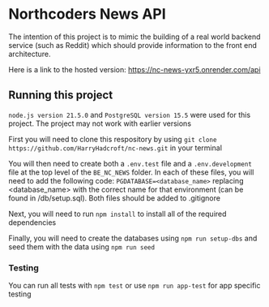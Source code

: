 # Northcoders News API

The intention of this project is to mimic the building of a real world backend service (such as Reddit) which should provide information to the front end architecture.

Here is a link to the hosted version: https://nc-news-yxr5.onrender.com/api

## Running this project

`node.js version 21.5.0` and `PostgreSQL version 15.5` were used for this project. The project may not work with earlier versions

First you will need to clone this respository by using `git clone https://github.com/HarryHadcroft/nc-news.git` in your terminal

You will then need to create both a `.env.test` file and a `.env.development` file at the top level of the `BE_NC_NEWS` folder.
In each of these files, you will need to add the following code: `PGDATABASE=<database_name>` replacing <database_name> with the correct name for that environment (can be found in /db/setup.sql). Both files should be added to .gitignore

Next, you will need to run `npm install` to install all of the required dependencies

Finally, you will need to create the databases using `npm run setup-dbs` and seed them with the data using `npm run seed`

### Testing
You can run all tests with `npm test` or use `npm run app-test` for app specific testing